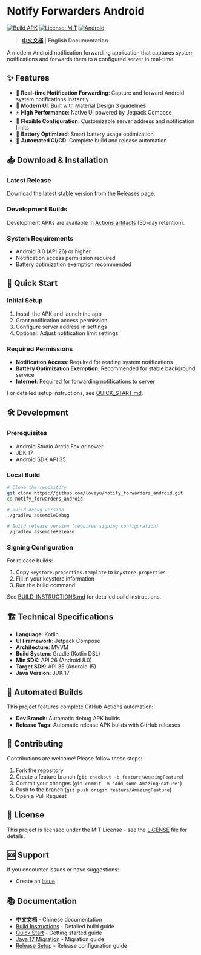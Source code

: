 # Notify Forwarders Android

[![Build APK](https://github.com/loveyu/notify_forwarders_android/actions/workflows/build.yml/badge.svg)](https://github.com/loveyu/notify_forwarders_android/actions/workflows/build.yml)
[![License: MIT](https://img.shields.io/badge/License-MIT-yellow.svg)](https://opensource.org/licenses/MIT)
[![Android](https://img.shields.io/badge/Android-8.0%2B-green.svg)](https://android-arsenal.com/api?level=26)

> **[中文文档](README_CN.md)** | **English Documentation**

A modern Android notification forwarding application that captures system notifications and forwards them to a configured server in real-time.

## ✨ Features

- 📱 **Real-time Notification Forwarding**: Capture and forward Android system notifications instantly
- 🎨 **Modern UI**: Built with Material Design 3 guidelines
- ⚡ **High Performance**: Native UI powered by Jetpack Compose
- 🔧 **Flexible Configuration**: Customizable server address and notification limits
- 🔋 **Battery Optimized**: Smart battery usage optimization
- 🚀 **Automated CI/CD**: Complete build and release automation

## 📥 Download & Installation

### Latest Release
Download the latest stable version from the [Releases page](https://github.com/loveyu/notify_forwarders_android/releases).

### Development Builds
Development APKs are available in [Actions artifacts](https://github.com/loveyu/notify_forwarders_android/actions) (30-day retention).

### System Requirements
- Android 8.0 (API 26) or higher
- Notification access permission required
- Battery optimization exemption recommended

## 🚀 Quick Start

### Initial Setup
1. Install the APK and launch the app
2. Grant notification access permission
3. Configure server address in settings
4. Optional: Adjust notification limit settings

### Required Permissions
- **Notification Access**: Required for reading system notifications
- **Battery Optimization Exemption**: Recommended for stable background service
- **Internet**: Required for forwarding notifications to server

For detailed setup instructions, see [QUICK_START.md](QUICK_START.md).

## 🛠️ Development

### Prerequisites
- Android Studio Arctic Fox or newer
- JDK 17
- Android SDK API 35

### Local Build
```bash
# Clone the repository
git clone https://github.com/loveyu/notify_forwarders_android.git
cd notify_forwarders_android

# Build debug version
./gradlew assembleDebug

# Build release version (requires signing configuration)
./gradlew assembleRelease
```

### Signing Configuration
For release builds:
1. Copy `keystore.properties.template` to `keystore.properties`
2. Fill in your keystore information
3. Run the build command

See [BUILD_INSTRUCTIONS.md](BUILD_INSTRUCTIONS.md) for detailed build instructions.

## 🏗️ Technical Specifications

- **Language**: Kotlin
- **UI Framework**: Jetpack Compose
- **Architecture**: MVVM
- **Build System**: Gradle (Kotlin DSL)
- **Min SDK**: API 26 (Android 8.0)
- **Target SDK**: API 35 (Android 15)
- **Java Version**: JDK 17

## 🔄 Automated Builds

This project features complete GitHub Actions automation:

- **Dev Branch**: Automatic debug APK builds
- **Release Tags**: Automatic release APK builds with GitHub releases

## 🤝 Contributing

Contributions are welcome! Please follow these steps:

1. Fork the repository
2. Create a feature branch (`git checkout -b feature/AmazingFeature`)
3. Commit your changes (`git commit -m 'Add some AmazingFeature'`)
4. Push to the branch (`git push origin feature/AmazingFeature`)
5. Open a Pull Request

## 📄 License

This project is licensed under the MIT License - see the [LICENSE](LICENSE) file for details.

## 🆘 Support

If you encounter issues or have suggestions:
- Create an [Issue](https://github.com/loveyu/notify_forwarders_android/issues)

## 📚 Documentation

- **[中文文档](README_CN.md)** - Chinese documentation
- [Build Instructions](BUILD_INSTRUCTIONS.md) - Detailed build guide
- [Quick Start](QUICK_START.md) - Getting started guide
- [Java 17 Migration](JAVA17_MIGRATION.md) - Migration guide
- [Release Setup](RELEASE_SETUP.md) - Release configuration guide